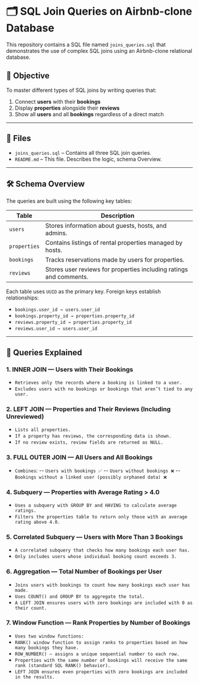 # 🗂️ SQL Join Queries on Airbnb-clone Database

This repository contains a SQL file named `joins_queries.sql` that demonstrates the use of complex SQL joins using an Airbnb-clone relational database.

## 🎯 Objective

To master different types of SQL joins by writing queries that:
1. Connect **users** with their **bookings**
2. Display **properties** alongside their **reviews**
3. Show all **users** and all **bookings** regardless of a direct match

---

## 📂 Files

- `joins_queries.sql` – Contains all three SQL join queries.
- `README.md` – This file. Describes the logic, schema Overview.

---

## 🛠️ Schema Overview

The queries are built using the following key tables:

| Table        | Description                                                                 |
|--------------|-----------------------------------------------------------------------------|
| `users`      | Stores information about guests, hosts, and admins.                        |
| `properties` | Contains listings of rental properties managed by hosts.                   |
| `bookings`   | Tracks reservations made by users for properties.                          |
| `reviews`    | Stores user reviews for properties including ratings and comments.         |

Each table uses `UUID` as the primary key. Foreign keys establish relationships:
- `bookings.user_id → users.user_id`
- `bookings.property_id → properties.property_id`
- `reviews.property_id → properties.property_id`
- `reviews.user_id → users.user_id`

---

## 📄 Queries Explained

### 1. INNER JOIN — Users with Their Bookings
- `Retrieves only the records where a booking is linked to a user.`
- `Excludes users with no bookings or bookings that aren’t tied to any user.`

### 2. LEFT JOIN — Properties and Their Reviews (Including Unreviewed)
- `Lists all properties.`
- `If a property has reviews, the corresponding data is shown.`
- `If no review exists, review fields are returned as NULL.`

### 3. FULL OUTER JOIN — All Users and All Bookings
- `Combines`:
        -- `Users with bookings ✅`
        -- `Users without bookings ❌`
        -- `Bookings without a linked user (possibly orphaned data) ❌`

### 4. Subquery — Properties with Average Rating > 4.0
- `Uses a subquery with GROUP BY and HAVING to calculate average ratings.`
- `Filters the properties table to return only those with an average rating above 4.0.`


### 5. Correlated Subquery — Users with More Than 3 Bookings
- `A correlated subquery that checks how many bookings each user has.`
- `Only includes users whose individual booking count exceeds 3.`


### 6. Aggregation — Total Number of Bookings per User
- `Joins users with bookings to count how many bookings each user has made.`
- `Uses COUNT() and GROUP BY to aggregate the total.`
- `A LEFT JOIN ensures users with zero bookings are included with 0 as their count.`

### 7. Window Function — Rank Properties by Number of Bookings
- `Uses two window functions:`
- `RANK() window function to assign ranks to properties based on how many bookings they have.`
- `ROW_NUMBER() — assigns a unique sequential number to each row.`
- `Properties with the same number of bookings will receive the same rank (standard SQL RANK() behavior).`
- `LEFT JOIN ensures even properties with zero bookings are included in the results.`